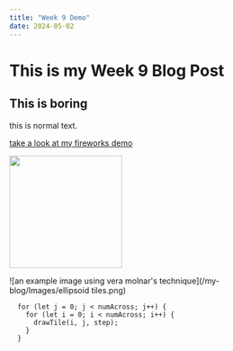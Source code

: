 ```yaml
---
title: "Week 9 Demo"
date: 2024-05-02
---
```


# This is my Week 9 Blog Post

## This is boring

this is normal text.

[take a look at my fireworks demo](/my-blog/code-Experiments/firework1/index.html)

<img src="(/my-blog/code-Experiments/firework1/index.html" width ="200">

![an example image using vera molnar's technique](/my-blog/Images/ellipsoid tiles.png)


```
  for (let j = 0; j < numAcross; j++) {
    for (let i = 0; i < numAcross; i++) {
      drawTile(i, j, step);
    }
  }
```
